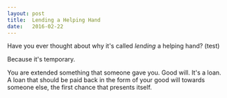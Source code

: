 ```yaml
---
layout: post
title:  Lending a Helping Hand
date:   2016-02-22
---
```


Have you ever thought about why it's called *lending* a helping hand? (test)

Because it's temporary.

You are extended something that someone gave you. Good will. It's a loan. A loan that should be paid back in the form of your good will towards someone else, the first chance that presents itself.
